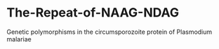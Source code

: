 # The-Repeat-of-NAAG-NDAG
Genetic polymorphisms in the circumsporozoite protein of Plasmodium malariae
